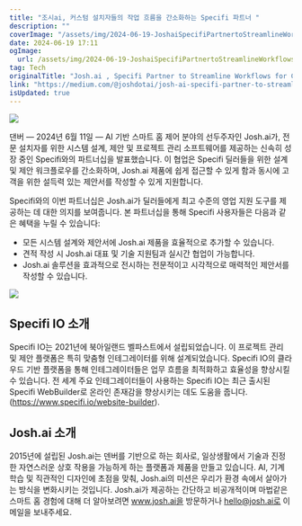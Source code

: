 ```yaml
---
title: "조시ai, 커스텀 설치자들의 작업 흐름을 간소화하는 Specifi 파트너 "
description: ""
coverImage: "/assets/img/2024-06-19-JoshaiSpecifiPartnertoStreamlineWorkflowsforCustomInstallers_0.png"
date: 2024-06-19 17:11
ogImage: 
  url: /assets/img/2024-06-19-JoshaiSpecifiPartnertoStreamlineWorkflowsforCustomInstallers_0.png
tag: Tech
originalTitle: "Josh.ai , Specifi Partner to Streamline Workflows for Custom Installers 📝"
link: "https://medium.com/@joshdotai/josh-ai-specifi-partner-to-streamline-workflows-for-custom-installers-0855a34f8e15"
isUpdated: true
---
```






<img src="/assets/img/2024-06-19-JoshaiSpecifiPartnertoStreamlineWorkflowsforCustomInstallers_0.png" />

댄버 — 2024년 6월 11일 — AI 기반 스마트 홈 제어 분야의 선두주자인 Josh.ai가, 전문 설치자를 위한 시스템 설계, 제안 및 프로젝트 관리 소프트웨어를 제공하는 신속히 성장 중인 Specifi와의 파트너십을 발표했습니다. 이 협업은 Specifi 딜러들을 위한 설계 및 제안 워크플로우를 간소화하며, Josh.ai 제품에 쉽게 접근할 수 있게 함과 동시에 고객을 위한 설득력 있는 제안서를 작성할 수 있게 지원합니다.

Specifi와의 이번 파트너십은 Josh.ai가 딜러들에게 최고 수준의 영업 지원 도구를 제공하는 데 대한 의지를 보여줍니다. 본 파트너십을 통해 Specifi 사용자들은 다음과 같은 혜택을 누릴 수 있습니다:

- 모든 시스템 설계와 제안서에 Josh.ai 제품을 효율적으로 추가할 수 있습니다.
- 견적 작성 시 Josh.ai 대표 및 기술 지원팀과 실시간 협업이 가능합니다.
- Josh.ai 솔루션을 효과적으로 전시하는 전문적이고 시각적으로 매력적인 제안서를 작성할 수 있습니다.

<div class="content-ad"></div>

<img src="/assets/img/2024-06-19-JoshaiSpecifiPartnertoStreamlineWorkflowsforCustomInstallers_1.png" />

## Specifi IO 소개

Specifi IO는 2021년에 북아일랜드 벨파스트에서 설립되었습니다. 이 프로젝트 관리 및 제안 플랫폼은 특히 맞춤형 인테그레이터를 위해 설계되었습니다. Specifi IO의 클라우드 기반 플랫폼을 통해 인테그레이터들은 업무 흐름을 최적화하고 효율성을 향상시킬 수 있습니다. 전 세계 주요 인테그레이터들이 사용하는 Specifi IO는 최근 출시된 Specifi WebBuilder로 온라인 존재감을 향상시키는 데도 도움을 줍니다. (https://www.specifi.io/website-builder).

## Josh.ai 소개

<div class="content-ad"></div>

2015년에 설립된 Josh.ai는 덴버를 기반으로 하는 회사로, 일상생활에서 기술과 진정한 자연스러운 상호 작용을 가능하게 하는 플랫폼과 제품을 만들고 있습니다. AI, 기계 학습 및 직관적인 디자인에 초점을 맞춰, Josh.ai의 미션은 우리가 환경 속에서 살아가는 방식을 변화시키는 것입니다. Josh.ai가 제공하는 간단하고 비공개적이며 마법같은 스마트 홈 경험에 대해 더 알아보려면 www.josh.ai을 방문하거나 hello@josh.ai로 이메일을 보내주세요.
